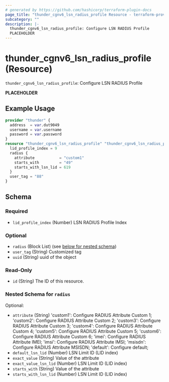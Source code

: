 ```yaml
---
# generated by https://github.com/hashicorp/terraform-plugin-docs
page_title: "thunder_cgnv6_lsn_radius_profile Resource - terraform-provider-thunder"
subcategory: ""
description: |-
  thunder_cgnv6_lsn_radius_profile: Configure LSN RADIUS Profile
  PLACEHOLDER
---
```


# thunder_cgnv6_lsn_radius_profile (Resource)

`thunder_cgnv6_lsn_radius_profile`: Configure LSN RADIUS Profile

__PLACEHOLDER__

## Example Usage

```terraform
provider "thunder" {
  address  = var.dut9049
  username = var.username
  password = var.password
}
resource "thunder_cgnv6_lsn_radius_profile" "thunder_cgnv6_lsn_radius_profile" {
  lid_profile_index = 9
  radius {
    attribute           = "custom1"
    starts_with         = "49"
    starts_with_lsn_lid = 619
  }
  user_tag = "88"
}
```

<!-- schema generated by tfplugindocs -->
## Schema

### Required

- `lid_profile_index` (Number) LSN RADIUS Profile Index

### Optional

- `radius` (Block List) (see [below for nested schema](#nestedblock--radius))
- `user_tag` (String) Customized tag
- `uuid` (String) uuid of the object

### Read-Only

- `id` (String) The ID of this resource.

<a id="nestedblock--radius"></a>
### Nested Schema for `radius`

Optional:

- `attribute` (String) 'custom1': Configure RADIUS Attribute Custom 1; 'custom2': Configure RADIUS Attribute Custom 2; 'custom3': Configure RADIUS Attribute Custom 3; 'custom4': Configure RADIUS Attribute Custom 4; 'custom5': Configure RADIUS Attribute Custom 5; 'custom6': Configure RADIUS Attribute Custom 6; 'imei': Configure RADIUS Attribute IMEI; 'imsi': Configure RADIUS Attribute IMSI; 'msisdn': Configure RADIUS Attribute MSISDN; 'default': Configure default;
- `default_lsn_lid` (Number) LSN Limit ID (LID index)
- `exact_value` (String) Value of the attribute
- `exact_value_lsn_lid` (Number) LSN Limit ID (LID index)
- `starts_with` (String) Value of the attribute
- `starts_with_lsn_lid` (Number) LSN Limit ID (LID index)


